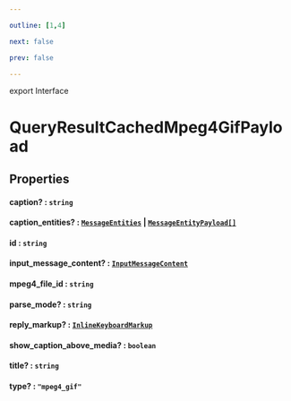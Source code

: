 ```yaml
---

outline: [1,4]

next: false

prev: false

---
```


export Interface
# QueryResultCachedMpeg4GifPayload

## Properties

#### caption? : `string`

#### caption_entities? : [`MessageEntities`](../classes/MessageEntities.md) \| [`MessageEntityPayload[]`](./MessageEntityPayload.md)

#### id : `string`

#### input_message_content? : [`InputMessageContent`](../type-aliases/InputMessageContent.md)

#### mpeg4_file_id : `string`

#### parse_mode? : `string`

#### reply_markup? : [`InlineKeyboardMarkup`](../classes/InlineKeyboardMarkup.md)

#### show_caption_above_media? : `boolean`

#### title? : `string`

#### type? : `"mpeg4_gif"`

